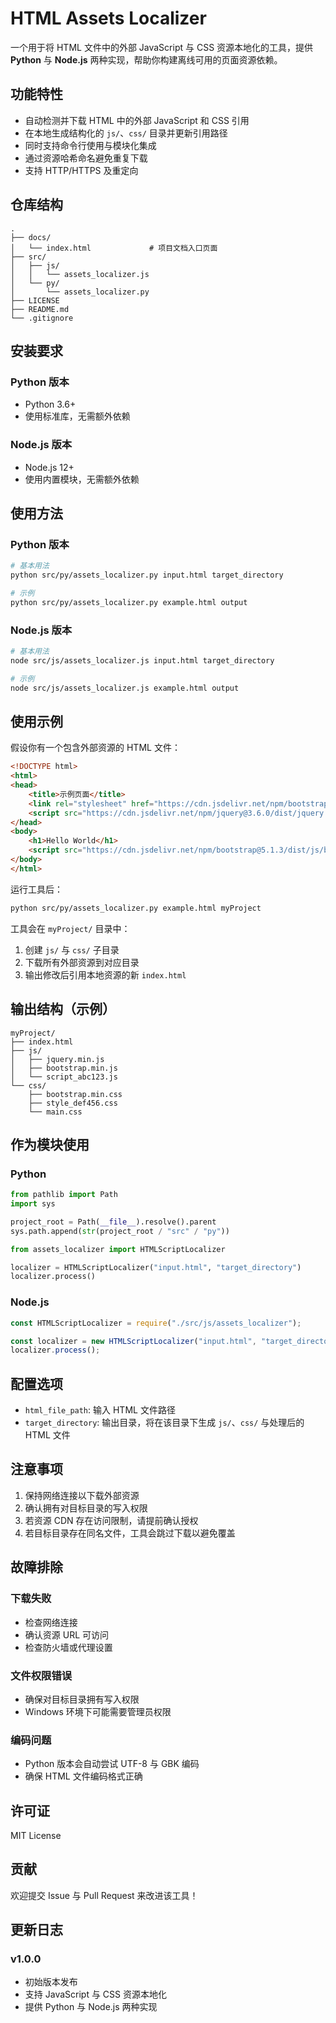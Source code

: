 # HTML Assets Localizer

一个用于将 HTML 文件中的外部 JavaScript 与 CSS 资源本地化的工具，提供 **Python** 与 **Node.js** 两种实现，帮助你构建离线可用的页面资源依赖。

## 功能特性
- 自动检测并下载 HTML 中的外部 JavaScript 和 CSS 引用
- 在本地生成结构化的 `js/`、`css/` 目录并更新引用路径
- 同时支持命令行使用与模块化集成
- 通过资源哈希命名避免重复下载
- 支持 HTTP/HTTPS 及重定向

## 仓库结构
```
.
├── docs/
│   └── index.html             # 项目文档入口页面
├── src/
│   ├── js/
│   │   └── assets_localizer.js
│   └── py/
│       └── assets_localizer.py
├── LICENSE
├── README.md
└── .gitignore
```

## 安装要求
### Python 版本
- Python 3.6+
- 使用标准库，无需额外依赖

### Node.js 版本
- Node.js 12+
- 使用内置模块，无需额外依赖

## 使用方法
### Python 版本
```bash
# 基本用法
python src/py/assets_localizer.py input.html target_directory

# 示例
python src/py/assets_localizer.py example.html output
```

### Node.js 版本
```bash
# 基本用法
node src/js/assets_localizer.js input.html target_directory

# 示例
node src/js/assets_localizer.js example.html output
```

## 使用示例
假设你有一个包含外部资源的 HTML 文件：
```html
<!DOCTYPE html>
<html>
<head>
    <title>示例页面</title>
    <link rel="stylesheet" href="https://cdn.jsdelivr.net/npm/bootstrap@5.1.3/dist/css/bootstrap.min.css">
    <script src="https://cdn.jsdelivr.net/npm/jquery@3.6.0/dist/jquery.min.js"></script>
</head>
<body>
    <h1>Hello World</h1>
    <script src="https://cdn.jsdelivr.net/npm/bootstrap@5.1.3/dist/js/bootstrap.bundle.min.js"></script>
</body>
</html>
```

运行工具后：
```bash
python src/py/assets_localizer.py example.html myProject
```

工具会在 `myProject/` 目录中：
1. 创建 `js/` 与 `css/` 子目录
2. 下载所有外部资源到对应目录
3. 输出修改后引用本地资源的新 `index.html`

## 输出结构（示例）
```
myProject/
├── index.html
├── js/
│   ├── jquery.min.js
│   ├── bootstrap.min.js
│   └── script_abc123.js
└── css/
    ├── bootstrap.min.css
    ├── style_def456.css
    └── main.css
```

## 作为模块使用
### Python
```python
from pathlib import Path
import sys

project_root = Path(__file__).resolve().parent
sys.path.append(str(project_root / "src" / "py"))

from assets_localizer import HTMLScriptLocalizer

localizer = HTMLScriptLocalizer("input.html", "target_directory")
localizer.process()
```

### Node.js
```javascript
const HTMLScriptLocalizer = require("./src/js/assets_localizer");

const localizer = new HTMLScriptLocalizer("input.html", "target_directory");
localizer.process();
```

## 配置选项
- `html_file_path`: 输入 HTML 文件路径
- `target_directory`: 输出目录，将在该目录下生成 `js/`、`css/` 与处理后的 HTML 文件

## 注意事项
1. 保持网络连接以下载外部资源
2. 确认拥有对目标目录的写入权限
3. 若资源 CDN 存在访问限制，请提前确认授权
4. 若目标目录存在同名文件，工具会跳过下载以避免覆盖

## 故障排除
### 下载失败
- 检查网络连接
- 确认资源 URL 可访问
- 检查防火墙或代理设置

### 文件权限错误
- 确保对目标目录拥有写入权限
- Windows 环境下可能需要管理员权限

### 编码问题
- Python 版本会自动尝试 UTF-8 与 GBK 编码
- 确保 HTML 文件编码格式正确

## 许可证
MIT License

## 贡献
欢迎提交 Issue 与 Pull Request 来改进该工具！

## 更新日志
### v1.0.0
- 初始版本发布
- 支持 JavaScript 与 CSS 资源本地化
- 提供 Python 与 Node.js 两种实现

